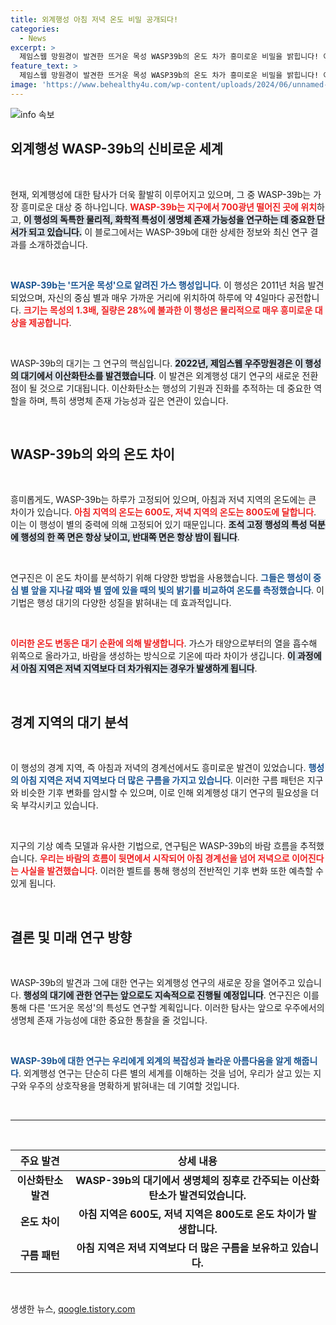 ```yaml
---
title: 외계행성 아침 저녁 온도 비밀 공개되다!
categories:
  - News
excerpt: >
  제임스웹 망원경이 발견한 뜨거운 목성 WASP39b의 온도 차가 흥미로운 비밀을 밝힙니다! 아침 지역은 600도, 저녁 지역은 800도로, 대기 순환이 야기한 극심한 온도 차의 이유를 밝혔습니다. 탐사의 신비를 클릭해 확인해 보세요!
feature_text: >
  제임스웹 망원경이 발견한 뜨거운 목성 WASP39b의 온도 차가 흥미로운 비밀을 밝힙니다! 아침 지역은 600도, 저녁 지역은 800도로, 대기 순환이 야기한 극심한 온도 차의 이유를 밝혔습니다. 탐사의 신비를 클릭해 확인해 보세요!
image: 'https://www.behealthy4u.com/wp-content/uploads/2024/06/unnamed-file.png'
---
```


<p><img src="https://www.behealthy4u.com/wp-content/uploads/2024/06/unnamed-file.png" alt="info 속보" /></p>

<h2 data-ke-size="size26">외계행성 WASP-39b의 신비로운 세계</h2>

<p data-ke-size="size16">&nbsp;</p>

<p>현재, 외계행성에 대한 탐사가 더욱 활발히 이루어지고 있으며, 그 중 WASP-39b는 가장 흥미로운 대상 중 하나입니다. <b><span style="color: #ee2323;">WASP-39b는 지구에서 700광년 떨어진 곳에 위치</span></b>하고, <b><span style="background-color: #21538527;">이 행성의 독특한 물리적, 화학적 특성이 생명체 존재 가능성을 연구하는 데 중요한 단서가 되고 있습니다.</span></b> 이 블로그에서는 WASP-39b에 대한 상세한 정보와 최신 연구 결과를 소개하겠습니다. </p>

<p data-ke-size="size16">&nbsp;</p>

<p><b><span style="color: #1a5490;">WASP-39b는 '뜨거운 목성'으로 알려진 가스 행성입니다</span></b>. 이 행성은 2011년 처음 발견되었으며, 자신의 중심 별과 매우 가까운 거리에 위치하여 하루에 약 4일마다 공전합니다. <b><span style="color: #ee2323;">크기는 목성의 1.3배, 질량은 28%에 불과한 이 행성은 물리적으로 매우 흥미로운 대상을 제공합니다</span></b>. </p>

<p data-ke-size="size16">&nbsp;</p>

<p>WASP-39b의 대기는 그 연구의 핵심입니다. <b><span style="background-color: #21538527;">2022년, 제임스웹 우주망원경은 이 행성의 대기에서 이산화탄소를 발견했습니다</span></b>. 이 발견은 외계행성 대기 연구의 새로운 전환점이 될 것으로 기대됩니다. 이산화탄소는 행성의 기원과 진화를 추적하는 데 중요한 역할을 하며, 특히 생명체 존재 가능성과 깊은 연관이 있습니다.</p>

<p data-ke-size="size16">&nbsp;</p>

<h2 data-ke-size="size26">WASP-39b의 와의 온도 차이</h2>

<p data-ke-size="size16">&nbsp;</p>

<p>흥미롭게도, WASP-39b는 하루가 고정되어 있으며, 아침과 저녁 지역의 온도에는 큰 차이가 있습니다. <b><span style="color: #ee2323;">아침 지역의 온도는 600도, 저녁 지역의 온도는 800도에 달합니다</span></b>. 이는 이 행성이 별의 중력에 의해 고정되어 있기 때문입니다. <b><span style="background-color: #21538527;">조석 고정 행성의 특성 덕분에 행성의 한 쪽 면은 항상 낮이고, 반대쪽 면은 항상 밤이 됩니다</span></b>.</p>

<p data-ke-size="size16">&nbsp;</p>

<p>연구진은 이 온도 차이를 분석하기 위해 다양한 방법을 사용했습니다. <b><span style="color: #1a5490;">그들은 행성이 중심 별 앞을 지나갈 때와 별 옆에 있을 때의 빛의 밝기를 비교하여 온도를 측정했습니다</span></b>. 이 기법은 행성 대기의 다양한 성질을 밝혀내는 데 효과적입니다. </p>

<p data-ke-size="size16">&nbsp;</p>

<p><b><span style="color: #ee2323;">이러한 온도 변동은 대기 순환에 의해 발생합니다</span></b>. 가스가 태양으로부터의 열을 흡수해 위쪽으로 올라가고, 바람을 생성하는 방식으로 기온에 따라 차이가 생깁니다. <b><span style="background-color: #21538527;">이 과정에서 아침 지역은 저녁 지역보다 더 차가워지는 경우가 발생하게 됩니다</span></b>.</p>

<p data-ke-size="size16">&nbsp;</p>

<h2 data-ke-size="size26">경계 지역의 대기 분석</h2>

<p data-ke-size="size16">&nbsp;</p>

<p>이 행성의 경계 지역, 즉 아침과 저녁의 경계선에서도 흥미로운 발견이 있었습니다. <b><span style="color: #1a5490;">행성의 아침 지역은 저녁 지역보다 더 많은 구름을 가지고 있습니다</span></b>. 이러한 구름 패턴은 지구와 비슷한 기후 변화를 암시할 수 있으며, 이로 인해 외계행성 대기 연구의 필요성을 더욱 부각시키고 있습니다.</p>

<p data-ke-size="size16">&nbsp;</p>

<p>지구의 기상 예측 모델과 유사한 기법으로, 연구팀은 WASP-39b의 바람 흐름을 추적했습니다. <b><span style="color: #ee2323;">우리는 바람의 흐름이 뒷면에서 시작되어 아침 경계선을 넘어 저녁으로 이어진다는 사실을 발견했습니다</span></b>. 이러한 벨트를 통해 행성의 전반적인 기후 변화 또한 예측할 수 있게 됩니다.</p>

<p data-ke-size="size16">&nbsp;</p>

<h2 data-ke-size="size26">결론 및 미래 연구 방향</h2>

<p data-ke-size="size16">&nbsp;</p>

<p>WASP-39b의 발견과 그에 대한 연구는 외계행성 연구의 새로운 장을 열어주고 있습니다. <b><span style="background-color: #21538527;">행성의 대기에 관한 연구는 앞으로도 지속적으로 진행될 예정입니다</span></b>. 연구진은 이를 통해 다른 '뜨거운 목성'의 특성도 연구할 계획입니다. 이러한 탐사는 앞으로 우주에서의 생명체 존재 가능성에 대한 중요한 통찰을 줄 것입니다.</p>

<p data-ke-size="size16">&nbsp;</p>

<p><b><span style="color: #1a5490;">WASP-39b에 대한 연구는 우리에게 외계의 복잡성과 놀라운 아름다움을 알게 해줍니다</span></b>. 외계행성 연구는 단순히 다른 별의 세계를 이해하는 것을 넘어, 우리가 살고 있는 지구와 우주의 상호작용을 명확하게 밝혀내는 데 기여할 것입니다. </p>

<p data-ke-size="size16">&nbsp;</p>

<hr>

<p data-ke-size="size16">&nbsp;</p>

<table style="width: 100%;">
    <thead>
        <tr>
            <th style="text-align: center;">주요 발견</th>
            <th style="text-align: center;">상세 내용</th>
        </tr>
    </thead>
    <tbody>
        <tr>
            <td style="text-align: center; height: 17px;"><b>이산화탄소 발견</b></td>
            <td style="text-align: center; height: 17px;"><b>WASP-39b의 대기에서 생명체의 징후로 간주되는 이산화탄소가 발견되었습니다.</b></td>
        </tr>
        <tr>
            <td style="text-align: center; height: 17px;"><b>온도 차이</b></td>
            <td style="text-align: center; height: 17px;"><b>아침 지역은 600도, 저녁 지역은 800도로 온도 차이가 발생합니다.</b></td>
        </tr>
        <tr>
            <td style="text-align: center; height: 17px;"><b>구름 패턴</b></td>
            <td style="text-align: center; height: 17px;"><b>아침 지역은 저녁 지역보다 더 많은 구름을 보유하고 있습니다.</b></td>
        </tr>
    </tbody>
</table>

<p data-ke-size="size16">&nbsp;</p>
생생한 뉴스, <a href="https://qoogle.tistory.com" rel="dofollow">qoogle.tistory.com</a>


